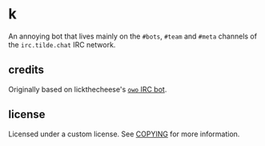 # k

An annoying bot that lives mainly on the `#bots`, `#team` and `#meta`
channels of the `irc.tilde.chat` IRC network.

## credits

Originally based on lickthecheese's
[`owo` IRC bot](https://github.com/lickthecheese/awkbot).

## license

Licensed under a custom license. See [COPYING](COPYING) for more
information.
